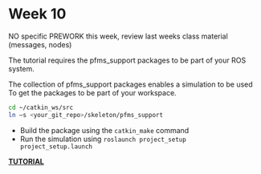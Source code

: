 Week 10
=========================

NO specific PREWORK this week, review last weeks class material (messages, nodes)

The tutorial requires the pfms_support packages to be part of your ROS system. 

The collection of pfms_support packages enables a simulation to be used
To get the packages to be part of your workspace. 

```bash
cd ~/catkin_ws/src 
ln –s <your_git_repo>/skeleton/pfms_support 
```

* Build the package using the `catkin_make` command
* Run the simulation using `roslaunch project_setup project_setup.launch`

**[TUTORIAL](./TUTORIAL.md)**



